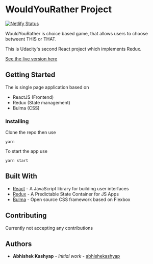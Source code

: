 # WouldYouRather Project

[![Netlify Status](https://api.netlify.com/api/v1/badges/edb94d50-1c0a-4854-9e13-7af134cb2341/deploy-status)](https://app.netlify.com/sites/gallant-volhard-496c02/deploys)

WouldYouRather is choice based game, that allows users to choose betweent THIS or THAT.

This is Udacity's second React project which implements Redux.

[See the live version here](https://wouldyourather-ak.netlify.app)

## Getting Started

The is single page application based on

- ReactJS (Frontend)
- Redux (State management)
- Bulma (CSS)

### Installing

Clone the repo then use

```
yarn
```

To start the app use

```
yarn start
```

<!-- ## Screenshots

![Homepage](screenshots/homepage.png "Landing page") -->

## Built With

- [React](https://reactjs.org/) - A JavaScript library for building user interfaces
- [Redux](https://redux.js.org/) - A Predictable State Container for JS Apps
- [Bulma](https://bulma.io/) - Open source CSS framework based on Flexbox

## Contributing

Currently not accepting any contributions

## Authors

- **Abhishek Kashyap** - _Initial work_ - [abhishekashyap](https://github.com/abhishekashyap)
